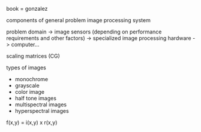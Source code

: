 book = gonzalez

components of general problem image processing system

problem domain -> image sensors (depending on performance requirements and other factors) -> specialized image processing hardware -> computer...

scaling matrices (CG)

types of images
- monochrome
- grayscale
- color image
- half tone images
- multispectral images
- hyperspectral images

f(x,y) = i(x,y) x r(x,y)

